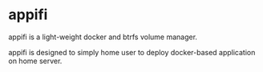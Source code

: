 # appifi

appifi is a light-weight docker and btrfs volume manager.

appifi is designed to simply home user to deploy docker-based application on home server.
